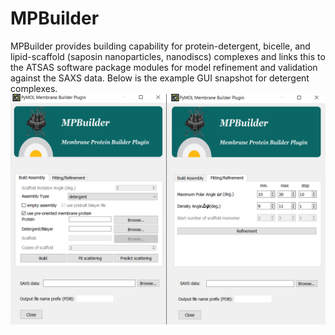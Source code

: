# MPBuilder
MPBuilder provides building capability for protein-detergent, bicelle, and lipid-scaffold (saposin nanoparticles, nanodiscs) complexes and links this to the ATSAS software package modules for model refinement and validation against the SAXS data.
Below is the example GUI snapshot for detergent complexes.
![alt text](https://github.com/emblsaxs/MPBuilder/blob/main/gui.png?raw=true)
